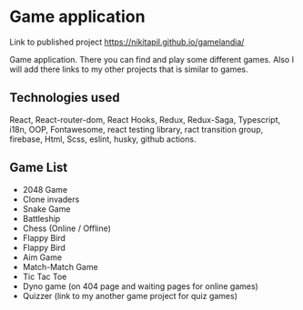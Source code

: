 # Game application

Link to published project https://nikitapil.github.io/gamelandia/  

Game application. There you can find and play some different games. Also I will add there links to my other projects that is similar to games.

## Technologies used

React, React-router-dom, React Hooks, Redux, Redux-Saga, Typescript, i18n, OOP, Fontawesome, react testing library, ract transition group, firebase,  Html, Scss, eslint, husky, github actions.

## Game List
* 2048 Game
* Clone invaders
* Snake Game
* Battleship
* Chess (Online / Offline)
* Flappy Bird
* Flappy Bird
* Aim Game
* Match-Match Game
* Tic Tac Toe
* Dyno game (on 404 page and waiting pages for online games)
* Quizzer (link to my another game project for quiz games)
